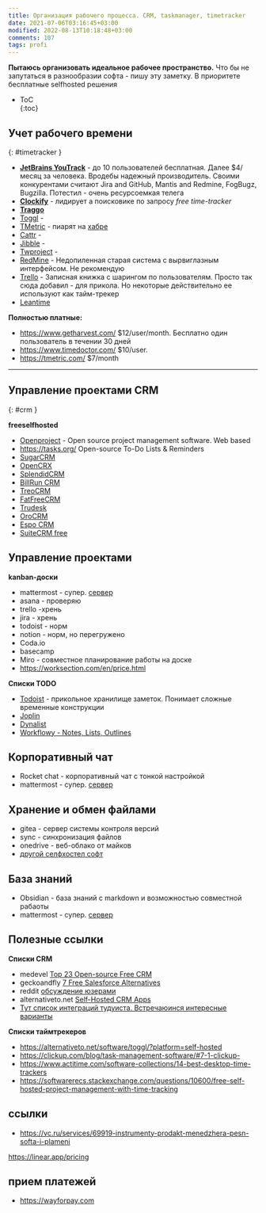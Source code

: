 ```yaml
---
title: Организация рабочего процесса. CRM, taskmanager, timetracker
date: 2021-07-06T03:16:45+03:00
modified: 2022-08-13T10:18:48+03:00
comments: 107
tags: profi
---
```


**Пытаюсь организовать идеальное рабочее пространство.** 
Что бы не запутаться в разнообразии софта - пишу эту заметку. В приоритете бесплатные selfhosted решения

- ToC  
{:toc}

## Учет рабочего времени  
{: #timetracker }
- [**JetBrains YouTrack**](https://www.jetbrains.com/youtrack/download/download-thanks.html?platform=zip) - до 10 пользователей бесплатная. Далее $4/месяц за человека. Вродебы надежный производитель. Своими конкурентами считают Jira and GitHub, Mantis and Redmine, FogBugz, Bugzilla. Потестил - очень ресурсоемкая телега
- [**Clockify**](https://clockify.me) - лидирует а поисковике по запросу _free time-tracker_
- [**Traggo**](https://traggo.net/install/)
- [Toggl](https://toggl.com/) - 
- [TMetric](https://tmetric.com/) - пиарят на [хабре](https://habr.com/ru/post/297934/)
- [Cattr](https://cattr.app/) - 
- [Jibble](https://www.jibble.io/pricing) - 
- [Twproject](https://twproject.com/) - 
- [RedMine](#) - Недопиленная старая система с вырвиглазным интерфейсом. Не рекомендую
- [Trello](#) - Записная книжка с шарингом по пользователям. Просто так сюда добавил - для прикола. Но некоторые действительно ее используют как тайм-трекер
- [Leantime](https://leantime.io/)


**Полностью платные:**
- <https://www.getharvest.com/> $12/user/month. Бесплатно один пользователь в течении 30 дней 
- <https://www.timedoctor.com/> $10/user. 
- <https://tmetric.com/> $7/month



---




## Управление проектами CRM  
{: #crm }

**freeselfhosted**
- [Openproject](https://www.openproject.org/download-and-installation/) - Open source project management software. Web based
- <https://tasks.org/> Open-source To-Do Lists & Reminders
- [SugarCRM](https://github.com/salesagility/SuiteCRM)
- [OpenCRX](https://github.com/opencrx)
- [SplendidCRM](https://sourceforge.net/projects/splendidcrm/)
- [BillRun CRM](https://git.bill.run/sdoc/billrun)
- [TreoCRM](https://github.com/treolabs/treocrm)
- [FatFreeCRM](https://github.com/fatfreecrm/fat_free_crm#)
- [Trudesk](https://github.com/polonel/trudesk)
- [OroCRM](#)
- [Espo CRM](https://www.espocrm.com/ru/)
- [SuiteCRM free](#)



## Управление проектами
**kanban-доски**
- mattermost - супер. [сервер](https://github.com/mattermost/mattermost-server)
- asana - проверяю
- trello -хрень
- jira - хрень
- todoist - норм
- notion - норм, но перегружено
- Coda.io
- basecamp
- Miro - совместное планирование работы на доске
- <https://worksection.com/en/price.html>

**Списки TODO**
- [Todoist](https://todoist.com/) - прикольное хранилище заметок. Понимает сложные временные конструкции
- [Joplin](https://play.google.com/store/apps/details?id=net.cozic.joplin)
- [Dynalist](https://play.google.com/store/apps/details?id=io.dynalist)
- [Workflowy - Notes, Lists, Outlines](https://play.google.com/store/apps/details?id=com.workflowy.android)


## Корпоративный чат
- Rocket chat - корпоративный чат с тонкой настройкой
- mattermost - супер. [сервер](https://github.com/mattermost/mattermost-server)


## Хранение и обмен файлами
- gitea - сервер системы контроля версий
- sync - синхронизация файлов
- onedrive - веб-облако от майков
- [другой селфхостел софт](../coding/hosting.md#server-soft)

## База знаний
- Obsidian - база знаний с markdown и возможностью совместной рабаоты
- mattermost - супер. [сервер](https://github.com/mattermost/mattermost-server)


## Полезные ссылки
**Списки CRM**
- medevel [Top 23 Open-source Free CRM](https://medevel.com/23-os-crm/)
- geckoandfly [7 Free Salesforce Alternatives](https://www.geckoandfly.com/27428/salesforce-alternatives/)
- reddit [обсуждение юзерами](https://www.reddit.com/r/selfhosted/comments/9kpeic/crm_self_hosted_open_source/)
- alternativeto.net [Self-Hosted CRM Apps ](https://alternativeto.net/category/business-and-commerce/customer-relationship-manager/?platform=self-hosted)
- [Тут список интеграций тудуиста. Встречаюинся интересные варианты](https://todoist.com/ru/help/categories/integrations/all-integrations)

**Списки таймтрекеров**
- <https://alternativeto.net/software/toggl/?platform=self-hosted>
- <https://clickup.com/blog/task-management-software/#7-1-clickup->
- <https://www.actitime.com/software-collections/14-best-desktop-time-trackers>
- <https://softwarerecs.stackexchange.com/questions/10600/free-self-hosted-project-management-with-time-tracking>

## ссылки
- <https://vc.ru/services/69919-instrumenty-prodakt-menedzhera-pesn-softa-i-plameni>


<https://linear.app/pricing>



## прием платежей
- https://wayforpay.com
